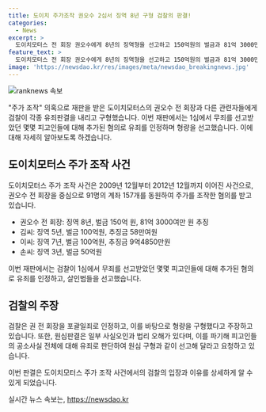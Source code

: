 ```yaml
---
title: 도이치 주가조작 권오수 2심서 징역 8년 구형 검찰의 판결!
categories:
  - News
excerpt: >
  도이치모터스 전 회장 권오수에게 8년의 징역형을 선고하고 150억원의 벌금과 81억 3000만원의 추징을 요구했다. 검찰은 권 전 회장을 주도적인 포괄적 범행으로 보고 무죄를 인정한 원심을 파기해 유죄 판결을 요청했다. 권 전 회장은 주가조작과 부정거래로 2년의 실형을 선고받았고, 다른 주가조작 가담자들도 각각 실형을 선고받았다. 전주 손씨 역시 방조 혐의로 3년의 징역형과 50억원의 벌금을 선고받았다.
feature_text: >
  도이치모터스 전 회장 권오수에게 8년의 징역형을 선고하고 150억원의 벌금과 81억 3000만원의 추징을 요구했다. 검찰은 권 전 회장을 주도적인 포괄적 범행으로 보고 무죄를 인정한 원심을 파기해 유죄 판결을 요청했다. 권 전 회장은 주가조작과 부정거래로 2년의 실형을 선고받았고, 다른 주가조작 가담자들도 각각 실형을 선고받았다. 전주 손씨 역시 방조 혐의로 3년의 징역형과 50억원의 벌금을 선고받았다.
image: 'https://newsdao.kr/res/images/meta/newsdao_breakingnews.jpg'
---
```


<p><img src="https://newsdao.kr/res/images/meta/newsdao_breakingnews.jpg" alt="ranknews 속보" /></p>

<p>"주가 조작" 의혹으로 재판을 받은 도이치모터스의 권오수 전 회장과 다른 관련자들에게 검찰이 각종 유죄판결을 내리고 구형했습니다. 이번 재판에서는 1심에서 무죄를 선고받았던 몇몇 피고인들에 대해 추가된 혐의로 유죄를 인정하며 형량을 선고했습니다. 이에 대해 자세히 알아보도록 하겠습니다. </p>

<h2 data-ke-size="size26">도이치모터스 주가 조작 사건</h2>

<p>도이치모터스 주가 조작 사건은 2009년 12월부터 2012년 12월까지 이어진 사건으로, 권오수 전 회장을 중심으로 91명의 계좌 157개를 동원하여 주가를 조작한 혐의를 받고 있습니다. </p>

<ul>
  <li>권오수 전 회장: 징역 8년, 벌금 150억 원, 81억 3000여만 원 추징</li>
  <li>김씨: 징역 5년, 벌금 100억원, 추징금 58만여원</li>
  <li>이씨: 징역 7년, 벌금 100억원, 추징금 9억4850만원</li>
  <li>손씨: 징역 3년, 벌금 50억원</li>
</ul>

<p>이번 재판에서는 검찰이 1심에서 무죄를 선고받았던 몇몇 피고인들에 대해 추가된 혐의로 유죄를 인정하고, 살인범들을 선고했습니다.</p>

<h2 data-ke-size="size26">검찰의 주장</h2>

<p>검찰은 권 전 회장을 포괄일죄로 인정하고, 이를 바탕으로 형량을 구형했다고 주장하고 있습니다. 또한, 원심판결은 일부 사실오인과 법리 오해가 있다며, 이를 파기해 피고인들의 공소사실 전체에 대해 유죄로 판단하여 원심 구형과 같이 선고해 달라고 요청하고 있습니다.</p>

<p>이번 판결은 도이치모터스 주가 조작 사건에서의 검찰의 입장과 이유를 상세하게 알 수 있게 되었습니다.</p>
실시간 뉴스 속보는, <a href="https://newsdao.kr" rel="dofollow">https://newsdao.kr</a>


